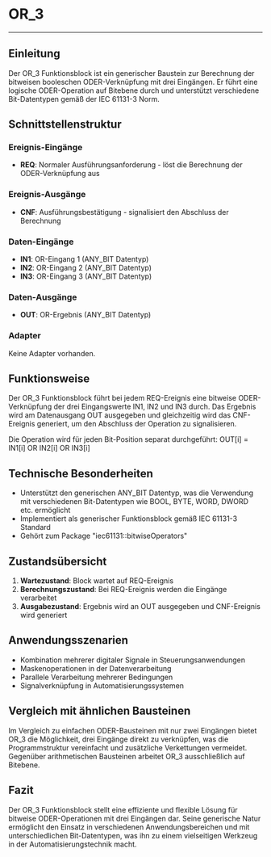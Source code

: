 # OR_3

* * * * * * * * * *

## Einleitung
Der OR_3 Funktionsblock ist ein generischer Baustein zur Berechnung der bitweisen booleschen ODER-Verknüpfung mit drei Eingängen. Er führt eine logische ODER-Operation auf Bitebene durch und unterstützt verschiedene Bit-Datentypen gemäß der IEC 61131-3 Norm.

## Schnittstellenstruktur

### **Ereignis-Eingänge**
- **REQ**: Normaler Ausführungsanforderung - löst die Berechnung der ODER-Verknüpfung aus

### **Ereignis-Ausgänge**
- **CNF**: Ausführungsbestätigung - signalisiert den Abschluss der Berechnung

### **Daten-Eingänge**
- **IN1**: OR-Eingang 1 (ANY_BIT Datentyp)
- **IN2**: OR-Eingang 2 (ANY_BIT Datentyp)  
- **IN3**: OR-Eingang 3 (ANY_BIT Datentyp)

### **Daten-Ausgänge**
- **OUT**: OR-Ergebnis (ANY_BIT Datentyp)

### **Adapter**
Keine Adapter vorhanden.

## Funktionsweise
Der OR_3 Funktionsblock führt bei jedem REQ-Ereignis eine bitweise ODER-Verknüpfung der drei Eingangswerte IN1, IN2 und IN3 durch. Das Ergebnis wird am Datenausgang OUT ausgegeben und gleichzeitig wird das CNF-Ereignis generiert, um den Abschluss der Operation zu signalisieren.

Die Operation wird für jeden Bit-Position separat durchgeführt: OUT[i] = IN1[i] OR IN2[i] OR IN3[i]

## Technische Besonderheiten
- Unterstützt den generischen ANY_BIT Datentyp, was die Verwendung mit verschiedenen Bit-Datentypen wie BOOL, BYTE, WORD, DWORD etc. ermöglicht
- Implementiert als generischer Funktionsblock gemäß IEC 61131-3 Standard
- Gehört zum Package "iec61131::bitwiseOperators"

## Zustandsübersicht
1. **Wartezustand**: Block wartet auf REQ-Ereignis
2. **Berechnungszustand**: Bei REQ-Ereignis werden die Eingänge verarbeitet
3. **Ausgabezustand**: Ergebnis wird an OUT ausgegeben und CNF-Ereignis wird generiert

## Anwendungsszenarien
- Kombination mehrerer digitaler Signale in Steuerungsanwendungen
- Maskenoperationen in der Datenverarbeitung
- Parallele Verarbeitung mehrerer Bedingungen
- Signalverknüpfung in Automatisierungssystemen

## Vergleich mit ähnlichen Bausteinen
Im Vergleich zu einfachen ODER-Bausteinen mit nur zwei Eingängen bietet OR_3 die Möglichkeit, drei Eingänge direkt zu verknüpfen, was die Programmstruktur vereinfacht und zusätzliche Verkettungen vermeidet. Gegenüber arithmetischen Bausteinen arbeitet OR_3 ausschließlich auf Bitebene.

## Fazit
Der OR_3 Funktionsblock stellt eine effiziente und flexible Lösung für bitweise ODER-Operationen mit drei Eingängen dar. Seine generische Natur ermöglicht den Einsatz in verschiedenen Anwendungsbereichen und mit unterschiedlichen Bit-Datentypen, was ihn zu einem vielseitigen Werkzeug in der Automatisierungstechnik macht.